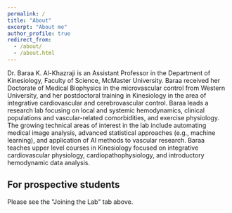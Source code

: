 ```yaml
---
permalink: /
title: "About"
excerpt: "About me"
author_profile: true
redirect_from: 
  - /about/
  - /about.html
---
```

Dr. Baraa K. Al-Khazraji is an Assistant Professor in the Department of Kinesiology, Faculty of Science, McMaster University. Baraa received her Doctorate of Medical Biophysics in the microvascular control from Western University, and her postdoctoral training in Kinesiology in the area of integrative cardiovascular and cerebrovascular control. 
Baraa leads a research lab focusing on local and systemic hemodynamics, clinical populations and vascular-related comorbidities, and exercise physiology. The growing technical areas of interest in the lab include automating medical image analysis, advanced statistical approaches (e.g., machine learning), and application of AI methods to vascular research. 
Baraa teaches upper level courses in Kinesiology focused on integrative cardiovascular physiology, cardiopathophysiology, and introductory hemodynamic data analysis.

For prospective students
------
Please see the "Joining the Lab" tab above.
